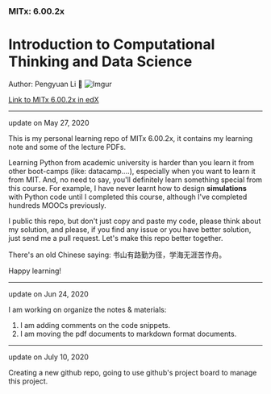 ### MITx: 6.00.2x  
# Introduction to Computational Thinking and Data Science
Author: Pengyuan Li  🌰
![Imgur](https://i.imgur.com/EtJpU38.png)

[Link to MITx 6.00.2x in edX](https://courses.edx.org/courses/course-v1:MITx+6.00.2x+1T2020)



--- 
update on May 27, 2020 

This is my personal learning repo of MITx 6.00.2x, it contains my learning note and some of the lecture PDFs. 

Learning Python from academic university is harder than you learn it from other boot-camps (like: datacamp....), especially when you want to learn it from MIT.
And, no need to say, you'll definitely learn something special from this course. For example, I have never learnt how to design **simulations** with Python code until I completed this course, although I've completed hundreds MOOCs previously.

I public this repo, but don't just copy and paste my code, please think about my solution, and please, if you find any issue or you have better solution, just send me a pull request. Let's make this repo better together. 



There's an old Chinese saying:  书山有路勤为径，学海无涯苦作舟。 

Happy learning! 
 
---
update on Jun 24, 2020 

I am working on organize the notes & materials: 
1. I am adding comments on the code snippets.
2. I am moving the pdf documents to markdown format documents.

---
update on July 10, 2020 

Creating a new github repo, going to use github's project board to manage this project.
